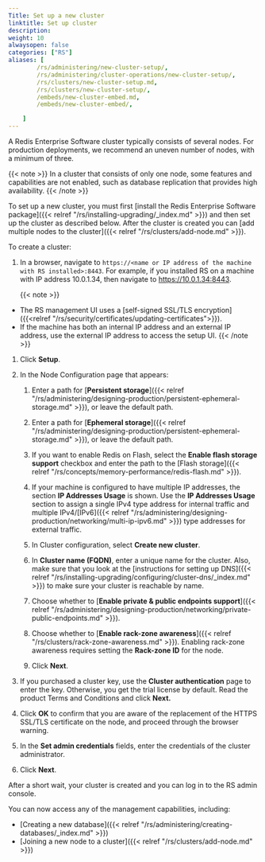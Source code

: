 ```yaml
---
Title: Set up a new cluster
linktitle: Set up cluster
description:
weight: 10
alwaysopen: false
categories: ["RS"]
aliases: [    
        /rs/administering/new-cluster-setup/,
        /rs/administering/cluster-operations/new-cluster-setup/,
        /rs/clusters/new-cluster-setup.md,
        /rs/clusters/new-cluster-setup/,
        /embeds/new-cluster-embed.md,
        /embeds/new-cluster-embed/,

    ]
---
```

A Redis Enterprise Software cluster typically consists of several nodes.
For production deployments, we recommend an uneven number of nodes, with a minimum of three.

{{< note >}}
In a cluster that consists of only one node, some features and capabilities are not enabled,
such as database replication that provides high availability.
{{< /note >}}

To set up a new cluster, you must first [install the Redis Enterprise Software package]({{< relref "/rs/installing-upgrading/_index.md" >}})
and then set up the cluster as described below.
After the cluster is created you can [add multiple nodes to the cluster]({{< relref "/rs/clusters/add-node.md" >}}).

To create a cluster:

1. In a browser, navigate to `https://<name or IP address of the machine with RS installed>:8443`.
    For example, if you installed RS on a machine with IP address 10.0.1.34, then navigate to <https://10.0.1.34:8443>.

    {{< note >}}
- The RS management UI uses a [self-signed SSL/TLS encryption]({{<relref "/rs/security/certificates/updating-certificates">}}).
- If the machine has both an internal IP address and an external IP address, use the external IP address to access the setup UI.
    {{< /note >}}

1. Click **Setup**.
1. In the Node Configuration page that appears:

    1. Enter a path for [**Persistent storage**]({{< relref "/rs/administering/designing-production/persistent-ephemeral-storage.md" >}}),
        or leave the default path.

    1. Enter a path for [**Ephemeral storage**]({{< relref "/rs/administering/designing-production/persistent-ephemeral-storage.md" >}}),
        or leave the default path.

    1. If you want to enable Redis on Flash, select the **Enable flash storage support** checkbox
        and enter the path to the [Flash storage]({{< relref "/rs/concepts/memory-performance/redis-flash.md" >}}).

    1. If your machine is configured to have multiple IP addresses, the section **IP Addresses Usage** is shown.
        Use the **IP Addresses Usage** section to assign a single IPv4 type address for internal traffic
        and multiple IPv4/[IPv6]({{< relref "/rs/administering/designing-production/networking/multi-ip-ipv6.md" >}}) type addresses for external traffic.

    1. In Cluster configuration, select **Create new cluster**.

    1. In **Cluster name (FQDN)**, enter a unique name for the cluster.
        Also, make sure that you look at the [instructions for setting up DNS]({{< relref "/rs/installing-upgrading/configuring/cluster-dns/_index.md" >}})
        to make sure your cluster is reachable by name.

    1. Choose whether to [**Enable private & public endpoints support**]({{< relref "/rs/administering/designing-production/networking/private-public-endpoints.md" >}}).

    1. Choose whether to [**Enable rack-zone awareness**]({{< relref "/rs/clusters/rack-zone-awareness.md" >}}).
        Enabling rack-zone awareness requires setting the **Rack-zone ID** for the node.

    1. Click **Next**.
1. If you purchased a cluster key, use the **Cluster authentication** page to enter the key.
    Otherwise, you get the trial license by default.
    Read the product Terms and Conditions and click **Next.**
1. Click **OK** to confirm that you are aware of the replacement of the HTTPS SSL/TLS certificate on the node,
    and proceed through the browser warning.
1. In the **Set admin credentials** fields, enter the credentials of the cluster administrator.
1. Click **Next**.

After a short wait, your cluster is created and you can log in to the RS admin console.

You can now access any of the management capabilities, including:

- [Creating a new database]({{< relref "/rs/administering/creating-databases/_index.md" >}})
- [Joining a new node to a cluster]({{< relref "/rs/clusters/add-node.md" >}})
